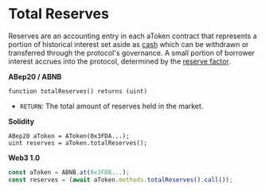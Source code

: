# Total Reserves

Reserves are an accounting entry in each aToken contract that represents a portion of historical interest set aside as [cash](get-cash.md) which can be withdrawn or transferred through the protocol's governance. A small portion of borrower interest accrues into the protocol, determined by the [reserve factor](reserve-factor.md).

**ABep20 / ABNB**

```text
function totalReserves() returns (uint)
```

* `RETURN`: The total amount of reserves held in the market.

**Solidity**

```text
ABep20 aToken = AToken(0x3FDA...);
uint reserves = aToken.totalReserves();
```

**Web3 1.0**

```javascript
const aToken = ABNB.at(0x3FDB...);
const reserves = (await aToken.methods.totalReserves().call());
```

